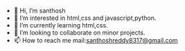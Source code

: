 - 👋 Hi, I’m santhosh
- 👀 I’m interested in html,css and javascript,python.
- 🌱 I’m currently learning html,css.
- 💞️ I’m looking to collaborate on minor projects.
- 📫 How to reach me mail:santhoshreddy8317@gmail.com

<!---
SANTHU127/SANTHU127 is a ✨ special ✨ repository because its `README.md` (this file) appears on your GitHub profile.
You can click the Preview link to take a look at your changes.
--->
